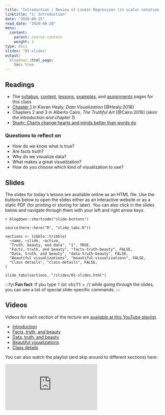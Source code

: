 ```yaml
---
title: "Introduction | Review of Linear Regression (in scalar notation) and Matrix Algebra"
linktitle: "1: Introduction"
date: "2020-08-25"
read_date: "2020-08-20"
menu:
  content:
    parent: Course content
    weight: 1
type: docs
slides: "01-slides"
output:
  blogdown::html_page:
    toc: true
---
```


## Readings

- The [syllabus](/syllabus/), [content](/content/), [lessons](/lesson/), [examples](/example/), and [assignments](/assigment/) pages for this class
- <i class="fas fa-book"></i> [Chapter 1](http://socviz.co/lookatdata.html) in Kieran Healy, *Data Visualization* [@Healy:2018]
- <i class="fas fa-book"></i> Chapters 2 and 3 in Alberto Cairo, *The Truthful Art* [@Cairo:2016] (*skim the introduction and chapter 1*)
- <i class="fas fa-external-link-square-alt"></i> [Study: Charts change hearts and minds better than words do](https://www.washingtonpost.com/news/wonk/wp/2018/06/15/study-charts-change-hearts-and-minds-better-than-words-do/?utm_term=.4474599c0d5e)


### Questions to reflect on

- How do we know what is true?
- Are facts truth?
- Why do we visualize data?
- What makes a great visualization?
- How do you choose which kind of visualization to use?


## Slides

The slides for today's lesson are available online as an HTML file. Use the buttons below to open the slides either as an interactive website or as a static PDF (for printing or storing for later). You can also click in the slides below and navigate through them with your left and right arrow keys.

`r blogdown::shortcode("slide-buttons")`

```{r show-slide-tabs, echo=FALSE, results="asis"}
source(here::here("R", "slide_tabs.R"))

sections <- tibble::tribble(
  ~name, ~slide, ~active,
  "Truth, beauty, and data", "1", TRUE,
  "Facts, truth, and beauty", "facts-truth-beauty", FALSE,
  "Data, truth, and beauty", "data-truth-beauty", FALSE,
  "Beautiful visualizations", "beautiful-visualizations", FALSE,
  "Class details", "class-details", FALSE,
)

slide_tabs(sections, "/slides/01-slides.html")
```

:::fyi
**Fun fact**: If you type <kbd>?</kbd> (or <kbd>shift</kbd> + <kbd>/</kbd>) while going through the slides, you can see a list of special slide-specific commands.
:::


## Videos

Videos for each section of the lecture are [available at this YouTube playlist](https://www.youtube.com/playlist?list=PLS6tnpTr39sHom5NPjrZAeMTYS5orTl9c).

- [Introduction](https://www.youtube.com/watch?v=tVcomh6jQ2Y&list=PLS6tnpTr39sHom5NPjrZAeMTYS5orTl9c)
- [Facts, truth, and beauty](https://www.youtube.com/watch?v=UbQ8IW3UI9E&list=PLS6tnpTr39sHom5NPjrZAeMTYS5orTl9c&)
- [Data, truth, and beauty](https://www.youtube.com/watch?v=DldFVc08YY4&list=PLS6tnpTr39sHom5NPjrZAeMTYS5orTl9c)
- [Beautiful visualizations](https://www.youtube.com/watch?v=6MTC9uGMNFg&list=PLS6tnpTr39sHom5NPjrZAeMTYS5orTl9c)
- [Class details](https://www.youtube.com/watch?v=_TclSs8iLMY&list=PLS6tnpTr39sHom5NPjrZAeMTYS5orTl9c)

You can also watch the playlist (and skip around to different sections) here:

<div class="embed-responsive embed-responsive-16by9">
<iframe class="embed-responsive-item" src="https://www.youtube.com/embed/videoseries?list=PLS6tnpTr39sHom5NPjrZAeMTYS5orTl9c" frameborder="0" allow="accelerometer; autoplay; encrypted-media; gyroscope; picture-in-picture" allowfullscreen></iframe>
</div>
